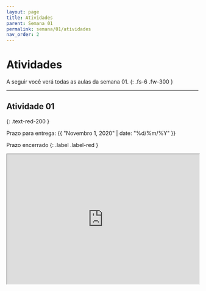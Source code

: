 ```yaml
---
layout: page
title: Atividades
parent: Semana 01
permalink: semana/01/atividades
nav_order: 2
---
```




# Atividades

A seguir você verá todas as aulas da semana 01.
{: .fs-6 .fw-300 }

---

## Atividade 01
{: .text-red-200 }

Prazo para entrega: {{ "Novembro 1, 2020" | date: "%d/%m/%Y" }}

Prazo encerrado
{: .label .label-red }


<div class="iframe-container" style="max-width: 680px; height: 680px;">
  <iframe src="https://drive.google.com/file/d/1HC3G6rcK2sVCHJmSC8H7xtIaJT77JvjH/preview" width= "100%"  height= "50%"></iframe>
</div>





